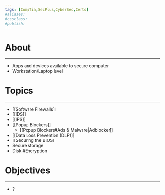 ```yaml
---
tags: [CompTia,SecPlus,CyberSec,Certs]
#aliases:
#cssclass:
#publish:
---
```


# About
---
- Apps and devices available to secure computer
- Workstation/Laptop level

# Topics
---
- [[Software Firewalls]]
- [[IDS]]
- [[IPS]]
- [[Popup Blockers]]
	- [[Popup Blockers#Ads & Malware|Adblocker]]
- [[Data Loss Prevention (DLP)]]
- [[Securing the BIOS]]
- Secure storage
- Disk #Encryption


# Objectives
---
- ?